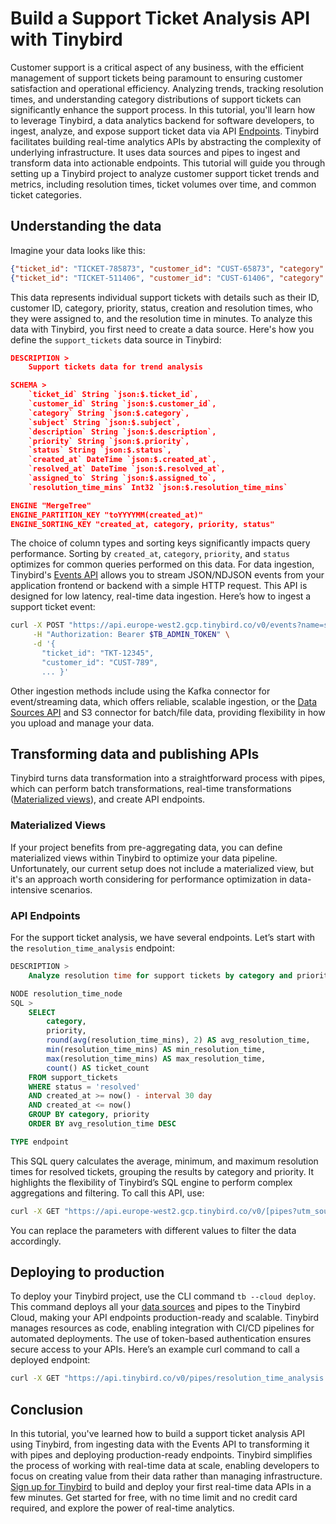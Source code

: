 # Build a Support Ticket Analysis API with Tinybird

Customer support is a critical aspect of any business, with the efficient management of support tickets being paramount to ensuring customer satisfaction and operational efficiency. Analyzing trends, tracking resolution times, and understanding category distributions of support tickets can significantly enhance the support process. In this tutorial, you'll learn how to leverage Tinybird, a data analytics backend for software developers, to ingest, analyze, and expose support ticket data via API [Endpoints](https://www.tinybird.co/docs/forward/work-with-data/publish-data/endpoints?utm_source=DEV&utm_campaign=tb+create+--prompt+DEV). Tinybird facilitates building real-time analytics APIs by abstracting the complexity of underlying infrastructure. It uses data sources and pipes to ingest and transform data into actionable endpoints. This tutorial will guide you through setting up a Tinybird project to analyze customer support ticket trends and metrics, including resolution times, ticket volumes over time, and common ticket categories. 

## Understanding the data

Imagine your data looks like this:

```json
{"ticket_id": "TICKET-785873", "customer_id": "CUST-65873", "category": "Product", "subject": "Feature request", "description": "Customer reported: Getting an error message", "priority": "Medium", "status": "Closed", "created_at": "2025-04-29 15:51:31", "resolved_at": "2025-04-29 15:51:31", "assigned_to": "Sarah Williams", "resolution_time_mins": 463}
{"ticket_id": "TICKET-511406", "customer_id": "CUST-61406", "category": "Technical", "subject": "Setup help", "description": "Customer reported: Product is not working as expected", "priority": "High", "status": "In Progress", "created_at": "2025-04-25 18:18:31", "resolved_at": "2025-05-11 06:48:31", "assigned_to": "Jane Smith", "resolution_time_mins": 1036}
```

This data represents individual support tickets with details such as their ID, customer ID, category, priority, status, creation and resolution times, who they were assigned to, and the resolution time in minutes. To analyze this data with Tinybird, you first need to create a data source. Here's how you define the `support_tickets` data source in Tinybird:

```json
DESCRIPTION >
    Support tickets data for trend analysis

SCHEMA >
    `ticket_id` String `json:$.ticket_id`,
    `customer_id` String `json:$.customer_id`,
    `category` String `json:$.category`,
    `subject` String `json:$.subject`,
    `description` String `json:$.description`,
    `priority` String `json:$.priority`,
    `status` String `json:$.status`,
    `created_at` DateTime `json:$.created_at`,
    `resolved_at` DateTime `json:$.resolved_at`,
    `assigned_to` String `json:$.assigned_to`,
    `resolution_time_mins` Int32 `json:$.resolution_time_mins`

ENGINE "MergeTree"
ENGINE_PARTITION_KEY "toYYYYMM(created_at)"
ENGINE_SORTING_KEY "created_at, category, priority, status"
```

The choice of column types and sorting keys significantly impacts query performance. Sorting by `created_at`, `category`, `priority`, and `status` optimizes for common queries performed on this data. For data ingestion, Tinybird's [Events API](https://www.tinybird.co/docs/forward/get-data-in/events-api?utm_source=DEV&utm_campaign=tb+create+--prompt+DEV) allows you to stream JSON/NDJSON events from your application frontend or backend with a simple HTTP request. This API is designed for low latency, real-time data ingestion. Here’s how to ingest a support ticket event:

```bash
curl -X POST "https://api.europe-west2.gcp.tinybird.co/v0/events?name=support_tickets&utm_source=DEV&utm_campaign=tb+create+--prompt+DEV" \
     -H "Authorization: Bearer $TB_ADMIN_TOKEN" \
     -d '{
       "ticket_id": "TKT-12345",
       "customer_id": "CUST-789",
       ... }'
```

Other ingestion methods include using the Kafka connector for event/streaming data, which offers reliable, scalable ingestion, or the [Data Sources API](https://www.tinybird.co/docs/api-reference/datasource-api?utm_source=DEV&utm_campaign=tb+create+--prompt+DEV) and S3 connector for batch/file data, providing flexibility in how you upload and manage your data. 

## Transforming data and publishing APIs

Tinybird turns data transformation into a straightforward process with pipes, which can perform batch transformations, real-time transformations ([Materialized views](https://www.tinybird.co/docs/forward/work-with-data/optimize/materialized-views?utm_source=DEV&utm_campaign=tb+create+--prompt+DEV)), and create API endpoints. 

### Materialized Views

If your project benefits from pre-aggregating data, you can define materialized views within Tinybird to optimize your data pipeline. Unfortunately, our current setup does not include a materialized view, but it's an approach worth considering for performance optimization in data-intensive scenarios. 

### API Endpoints

For the support ticket analysis, we have several endpoints. Let’s start with the `resolution_time_analysis` endpoint:

```sql
DESCRIPTION >
    Analyze resolution time for support tickets by category and priority

NODE resolution_time_node
SQL >
    SELECT
        category,
        priority,
        round(avg(resolution_time_mins), 2) AS avg_resolution_time,
        min(resolution_time_mins) AS min_resolution_time,
        max(resolution_time_mins) AS max_resolution_time,
        count() AS ticket_count
    FROM support_tickets
    WHERE status = 'resolved'
    AND created_at >= now() - interval 30 day
    AND created_at <= now()
    GROUP BY category, priority
    ORDER BY avg_resolution_time DESC

TYPE endpoint
```

This SQL query calculates the average, minimum, and maximum resolution times for resolved tickets, grouping the results by category and priority. It highlights the flexibility of Tinybird’s SQL engine to perform complex aggregations and filtering. To call this API, use:

```bash
curl -X GET "https://api.europe-west2.gcp.tinybird.co/v0/[pipes?utm_source=DEV&utm_campaign=tb+create+--prompt+DEV](https://www.tinybird.co/docs/forward/work-with-data/pipes?utm_source=DEV&utm_campaign=tb+create+--prompt+DEV)/resolution_time_analysis.json?token=$TB_ADMIN_TOKEN&start_date=2023-01-01%2000:00:00&end_date=2023-12-31%2023:59:59&category=billing"
```

You can replace the parameters with different values to filter the data accordingly. 

## Deploying to production

To deploy your Tinybird project, use the CLI command `tb --cloud deploy`. This command deploys all your [data sources](https://www.tinybird.co/docs/forward/get-data-in/data-sources?utm_source=DEV&utm_campaign=tb+create+--prompt+DEV) and pipes to the Tinybird Cloud, making your API endpoints production-ready and scalable. Tinybird manages resources as code, enabling integration with CI/CD pipelines for automated deployments. The use of token-based authentication ensures secure access to your APIs. Here’s an example curl command to call a deployed endpoint:

```bash
curl -X GET "https://api.tinybird.co/v0/pipes/resolution_time_analysis.json?token=%24TB_PRODUCTION_TOKEN&start_date=2023-01-01+00%3A00%3A00&utm_source=DEV&utm_campaign=tb+create+--prompt+DEV"
```


## Conclusion

In this tutorial, you've learned how to build a support ticket analysis API using Tinybird, from ingesting data with the Events API to transforming it with pipes and deploying production-ready endpoints. Tinybird simplifies the process of working with real-time data at scale, enabling developers to focus on creating value from their data rather than managing infrastructure. [Sign up for Tinybird](https://cloud.tinybird.co/signup?utm_source=DEV&utm_campaign=tb+create+--prompt+DEV) to build and deploy your first real-time data APIs in a few minutes. Get started for free, with no time limit and no credit card required, and explore the power of real-time analytics.